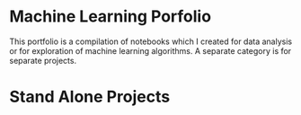 # Machine Learning Porfolio

This portfolio is a compilation of notebooks which I created for data analysis or for exploration of machine learning algorithms. A separate category is for separate projects.

# Stand Alone Projects
